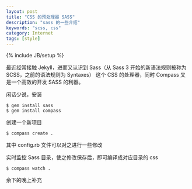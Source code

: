 ```yaml
---
layout: post
title: "CSS 的预处理器 SASS"
description: "sass 的一些介绍"
keywords: "scss, css"
category: Internet
tags: [style]
---
```

{% include JB/setup %}

最近经常接触 Jekyll，进而又认识到 Sass（从 Sass 3 开始的新语法规则被称为 SCSS，之前的语法规则为 Syntaxes） 这个 CSS 的处理器，同时 Compass 又是一个高效的开发 SASS 的利器。

闲话少说，安装

    $ gem install sass
    $ gem install compass

<!-- more -->
创建一个新项目

    $ compass create .

其中 config.rb 文件可以对之进行一些修改

实时监控 Sass 目录，使之修改保存后，即可编译成对应目录的 css 

    $ compass watch .

余下的晚上补充